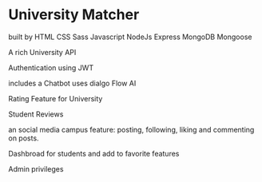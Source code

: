 <h1>University Matcher</h1>

built by HTML CSS Sass Javascript NodeJs Express MongoDB Mongoose

A rich University API

Authentication using JWT

includes a Chatbot uses dialgo Flow AI

Rating Feature for University

Student Reviews

an social media campus feature: posting, following, liking and commenting on posts.

Dashbroad for students and add to favorite features

Admin privileges
